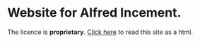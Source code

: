 # Website for Alfred Incement.
The licence is **proprietary**.
[Click here](https://https://alfredplpl.github.io/) to read this site as a html.
